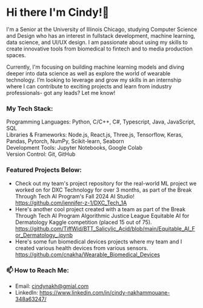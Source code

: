 # Hi there I'm Cindy!👋
I'm a Senior at the University of Illinois Chicago, studying Computer Science and Design who has an interest in fullstack development, machine learning, data science, and UI/UX design. I am passionate about using my skills to create innovative tools from biomedical to fintech and to media production spaces. 

Currently, I'm focusing on building machine learning models and diving deeper into data science as well as explore the world of wearable technology. I’m looking to leverage and grow my skills in an internship where I can contribute to exciting projects and learn from industry professionals- got any leads? Let me know!

### My Tech Stack:
Programming Languages: Python, C/C++, C#, Typescript, Java, JavaScript, SQL <br/>
Libraries & Frameworks: Node.js, React.js, Three.js, Tensorflow, Keras, Pandas, Pytorch, NumPy, Scikit-learn, Seaborn <br/>
Development Tools: Jupyter Notebooks, Google Colab <br/>
Version Control: Git, GitHub

### Featured Projects Below:
+ Check out my team's project repository for the real-world ML project we worked on for DXC Technology for over 3 months, as part of the Break Through Tech AI Program's Fall 2024 AI Studio! https://github.com/jennifer-z-1/DXC_Tech_1A
+ Here's another cool project created with a team as part of the Break Through Tech AI Program Algorithmic Justice League Equitable AI for Dermatology Kaggle competition (placed 15 out of 75). https://github.com/TiffWid/BTT_Salicylic_Acid/blob/main/Equitable_AI_For_Dermatology_.ipynb
+ Here's some fun biomedical devices projects where my team and I created various health devices from various sensors. https://github.com/cnakha/Wearable_Biomedical_Devices

### 📫 How to Reach Me:
+ Email: cindynakh@gmial.com
+ LinkedIn: https://www.linkedin.com/in/cindy-nakhammouane-348a63247/
<!--
**cnakha/cnakha** is a ✨ _special_ ✨ repository because its `README.md` (this file) appears on your GitHub profile.

Here are some ideas to get you started:

- 🔭 I’m currently working on ...
- 🌱 I’m currently learning ...
- 👯 I’m looking to collaborate on ...
- 🤔 I’m looking for help with ...
- 💬 Ask me about ...
- 📫 How to reach me: ...
- 😄 Pronouns: ...
- ⚡ Fun fact: ...
-->
